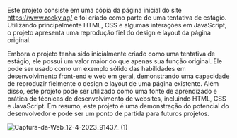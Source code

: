 Este projeto consiste em uma cópia da página inicial do site https://www.rocky.ag/ e foi criado como parte de uma tentativa de estágio.
Utilizando principalmente HTML, CSS e algumas interações em JavaScript, o projeto apresenta uma reprodução fiel do design e layout da página original.

Embora o projeto tenha sido inicialmente criado como uma tentativa de estágio, ele possui um valor maior do que apenas sua função original. Ele pode ser usado como um exemplo sólido das habilidades em desenvolvimento front-end e web em geral, demonstrando uma capacidade de reproduzir fielmente o design e layout de uma página existente. Além disso, este projeto pode ser utilizado como uma fonte de aprendizado e prática de técnicas de desenvolvimento de websites, incluindo HTML, CSS e JavaScript. 
Em resumo, este projeto é uma demonstração do potencial do desenvolvedor e pode ser um ponto de partida para futuros projetos.


![Captura-da-Web_12-4-2023_91437_ (1)](https://user-images.githubusercontent.com/48107212/231457677-5eed9e84-6b7f-49b5-b097-1d605d4e20f4.png)
